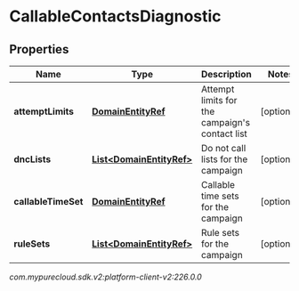 # CallableContactsDiagnostic


## Properties

| Name | Type | Description | Notes |
| ------------ | ------------- | ------------- | ------------- |
| **attemptLimits** | [**DomainEntityRef**](DomainEntityRef) | Attempt limits for the campaign's contact list |  [optional] |
| **dncLists** | [**List&lt;DomainEntityRef&gt;**](DomainEntityRef) | Do not call lists for the campaign |  [optional] |
| **callableTimeSet** | [**DomainEntityRef**](DomainEntityRef) | Callable time sets for the campaign |  [optional] |
| **ruleSets** | [**List&lt;DomainEntityRef&gt;**](DomainEntityRef) | Rule sets for the campaign |  [optional] |




_com.mypurecloud.sdk.v2:platform-client-v2:226.0.0_
